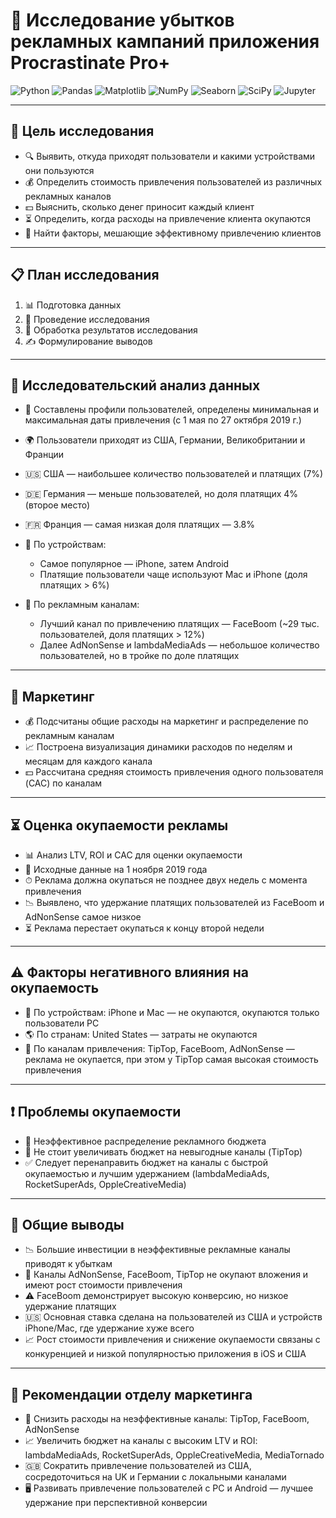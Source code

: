 # 🎯 Исследование убытков рекламных кампаний приложения Procrastinate Pro+

![Python](https://img.shields.io/badge/Python-3.11-blue?logo=python)
![Pandas](https://img.shields.io/badge/Pandas-Data_Analysis-yellow?logo=pandas)
![Matplotlib](https://img.shields.io/badge/Matplotlib-Visualization-orange?logo=matplotlib)
![NumPy](https://img.shields.io/badge/-NumPy-013243?logo=NumPy&logoColor=white)
![Seaborn](https://img.shields.io/badge/Seaborn-Visualization-blue?logo=seaborn)
![SciPy](https://img.shields.io/badge/SciPy-Statistics-green?logo=scipy)
![Jupyter](https://img.shields.io/badge/Jupyter-Notebook-orange?logo=jupyter)

---

## 🎯 Цель исследования

- 🔍 Выявить, откуда приходят пользователи и какими устройствами они пользуются  
- 💰 Определить стоимость привлечения пользователей из различных рекламных каналов  
- 💵 Выяснить, сколько денег приносит каждый клиент  
- ⏳ Определить, когда расходы на привлечение клиента окупаются  
- 🚧 Найти факторы, мешающие эффективному привлечению клиентов  

---

## 📋 План исследования

1. 📊 Подготовка данных  
2. 🔎 Проведение исследования  
3. 🧾 Обработка результатов исследования  
4. ✍️ Формулирование выводов  

---

## 🔎 Исследовательский анализ данных

- 📅 Составлены профили пользователей, определены минимальная и максимальная даты привлечения (с 1 мая по 27 октября 2019 г.)  
- 🌍 Пользователи приходят из США, Германии, Великобритании и Франции  
- 🇺🇸 США — наибольшее количество пользователей и платящих (7%)  
- 🇩🇪 Германия — меньше пользователей, но доля платящих 4% (второе место)  
- 🇫🇷 Франция — самая низкая доля платящих — 3.8%  

- 📱 По устройствам:  
  - Самое популярное — iPhone, затем Android  
  - Платящие пользователи чаще используют Mac и iPhone (доля платящих > 6%)  

- 📢 По рекламным каналам:  
  - Лучший канал по привлечению платящих — FaceBoom (~29 тыс. пользователей, доля платящих > 12%)  
  - Далее AdNonSense и lambdaMediaAds — небольшое количество пользователей, но в тройке по доле платящих  

---

## 💸 Маркетинг

- 💰 Подсчитаны общие расходы на маркетинг и распределение по рекламным каналам  
- 📈 Построена визуализация динамики расходов по неделям и месяцам для каждого канала  
- 💵 Рассчитана средняя стоимость привлечения одного пользователя (CAC) по каналам  

---

## ⏳ Оценка окупаемости рекламы

- 📊 Анализ LTV, ROI и CAC для оценки окупаемости  
- 📅 Исходные данные на 1 ноября 2019 года  
- ⏱ Реклама должна окупаться не позднее двух недель с момента привлечения  
- 📉 Выявлено, что удержание платящих пользователей из FaceBoom и AdNonSense самое низкое  
- ⏳ Реклама перестает окупаться к концу второй недели  

---

## ⚠️ Факторы негативного влияния на окупаемость

- 📱 По устройствам: iPhone и Mac — не окупаются, окупаются только пользователи PC  
- 🌎 По странам: United States — затраты не окупаются  
- 📢 По каналам привлечения: TipTop, FaceBoom, AdNonSense — реклама не окупается, при этом у TipTop самая высокая стоимость привлечения  

---

## ❗ Проблемы окупаемости

- 💸 Неэффективное распределение рекламного бюджета  
- 🚫 Не стоит увеличивать бюджет на невыгодные каналы (TipTop)  
- ✅ Следует перенаправить бюджет на каналы с быстрой окупаемостью и лучшим удержанием (lambdaMediaAds, RocketSuperAds, OppleCreativeMedia)  

---

## 📌 Общие выводы

- 📉 Большие инвестиции в неэффективные рекламные каналы приводят к убыткам  
- 🚫 Каналы AdNonSense, FaceBoom, TipTop не окупают вложения и имеют рост стоимости привлечения  
- ⚠️ FaceBoom демонстрирует высокую конверсию, но низкое удержание платящих  
- 🇺🇸 Основная ставка сделана на пользователей из США и устройств iPhone/Mac, где удержание хуже всего  
- 📈 Рост стоимости привлечения и снижение окупаемости связаны с конкуренцией и низкой популярностью приложения в iOS и США  

---

## 🎯 Рекомендации отделу маркетинга

- 🔻 Снизить расходы на неэффективные каналы: TipTop, FaceBoom, AdNonSense  
- 📈 Увеличить бюджет на каналы с высоким LTV и ROI: lambdaMediaAds, RocketSuperAds, OppleCreativeMedia, MediaTornado  
- 🇬🇧 Сократить привлечение пользователей из США, сосредоточиться на UK и Германии с локальными каналами  
- 🖥️ Развивать привлечение пользователей с PC и Android — лучшее удержание при перспективной конверсии  


